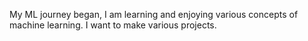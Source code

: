 My ML journey began, I am learning and enjoying various concepts of machine learning. I want to make various projects.
